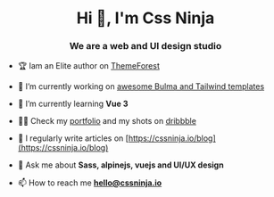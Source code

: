 <h1 align="center">Hi 👋, I'm Css Ninja</h1>
<h3 align="center">We are a web and UI design studio</h3>

- 🏆 Iam an Elite author on [ThemeForest](https://themeforest.net/user/cssninjastudio/portfolio)

- 🔭 I’m currently working on [awesome Bulma and Tailwind templates](https://cssninja.io/category/all)

- 🌱 I’m currently learning **Vue 3**

- 👨‍💻 Check my [portfolio](https://cssninja.io/portfolio) and my shots on [dribbble](https://dribbble.com/playbook)

- 📝 I regularly write articles on [https://cssninja.io/blog](https://cssninja.io/blog)

- 💬 Ask me about **Sass, alpinejs, vuejs and UI/UX design**

- 📫 How to reach me **hello@cssninja.io**

